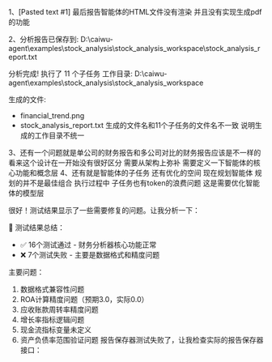 
1、[Pasted text #1] 最后报告智能体的HTML文件没有渲染  并且没有实现生成pdf的功能 

2、分析报告已保存到: D:\caiwu-agent\examples\stock_analysis\stock_analysis_workspace\stock_analysis_report.txt

分析完成!
执行了 11 个子任务
工作目录: D:\caiwu-agent\examples\stock_analysis\stock_analysis_workspace

生成的文件:
  - financial_trend.png
  - stock_analysis_report.txt 生成的文件名和11个子任务的文件名不一致 说明生成的工作目录不统一 

3、还有一个问题就是单公司的财务报告和多公司对比的财务报告应该是不一样的 看来这个设计在一开始没有很好区分 需要从架构上弥补 需要定义一下智能体的核心功能和概念层 
4、还有就是智能体的子任务 还有优化的空间 现在规划智能体 规划的并不是最佳组合 执行过程中 子任务也有token的浪费问题 这是需要优化智能体的模型层 

很好！测试结果显示了一些需要修复的问题。让我分析一下：

  🎯 测试结果总结：
  - ✅ 16个测试通过 - 财务分析器核心功能正常
  - ❌ 7个测试失败 - 主要是数据格式和精度问题

  主要问题：
  1. 数据格式兼容性问题
  2. ROA计算精度问题（预期3.0，实际0.0）
  3. 应收账款周转率精度问题
  4. 增长率指标逻辑问题
  5. 现金流指标变量未定义
  6. 资产负债率范围验证问题
  报告保存器测试失败了，让我检查实际的报告保存器接口：
